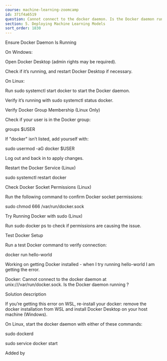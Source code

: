 ```yaml
---
course: machine-learning-zoomcamp
id: 371f4a6519
question: Cannot connect to the docker daemon. Is the Docker daemon running?
section: 5. Deploying Machine Learning Models
sort_order: 1830
---
```


Ensure Docker Daemon Is Running

On Windows:

Open Docker Desktop (admin rights may be required).

Check if it’s running, and restart Docker Desktop if necessary.

On Linux:

Run sudo systemctl start docker to start the Docker daemon.

Verify it’s running with sudo systemctl status docker.

Verify Docker Group Membership (Linux Only)

Check if your user is in the Docker group:

groups $USER

If "docker" isn’t listed, add yourself with:

sudo usermod -aG docker $USER

Log out and back in to apply changes.

Restart the Docker Service (Linux)

sudo systemctl restart docker

Check Docker Socket Permissions (Linux)

Run the following command to confirm Docker socket permissions:

sudo chmod 666 /var/run/docker.sock

Try Running Docker with sudo (Linux)

Run sudo docker ps to check if permissions are causing the issue.

Test Docker Setup

Run a test Docker command to verify connection:

docker run hello-world

Working on getting Docker installed - when I try running hello-world I am getting the error.

Docker: Cannot connect to the docker daemon at unix:///var/run/docker.sock. Is the Docker daemon running ?

Solution description

If you’re getting this error on WSL, re-install your docker: remove the docker installation from WSL and install Docker Desktop on your host machine (Windows).

On Linux, start the docker daemon with either of these commands:

sudo dockerd

sudo service docker start

Added by

